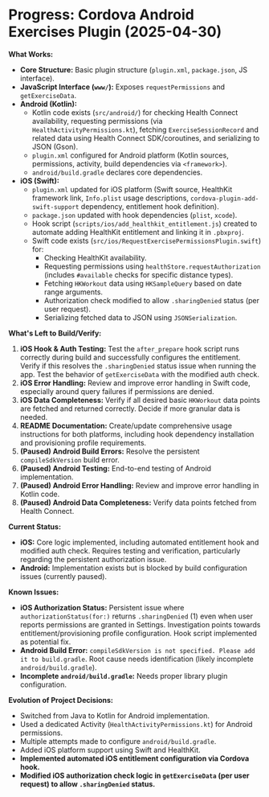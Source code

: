 # Progress: Cordova Android Exercises Plugin (2025-04-30)

**What Works:**

*   **Core Structure:** Basic plugin structure (`plugin.xml`, `package.json`, JS interface).
*   **JavaScript Interface (`www/`):** Exposes `requestPermissions` and `getExerciseData`.
*   **Android (Kotlin):**
    *   Kotlin code exists (`src/android/`) for checking Health Connect availability, requesting permissions (via `HealthActivityPermissions.kt`), fetching `ExerciseSessionRecord` and related data using Health Connect SDK/coroutines, and serializing to JSON (Gson).
    *   `plugin.xml` configured for Android platform (Kotlin sources, permissions, activity, build dependencies via `<framework>`).
    *   `android/build.gradle` declares core dependencies.
*   **iOS (Swift):**
    *   `plugin.xml` updated for iOS platform (Swift source, HealthKit framework link, `Info.plist` usage descriptions, `cordova-plugin-add-swift-support` dependency, entitlement hook definition).
    *   `package.json` updated with hook dependencies (`plist`, `xcode`).
    *   Hook script (`scripts/ios/add_healthkit_entitlement.js`) created to automate adding HealthKit entitlement and linking it in `.pbxproj`.
    *   Swift code exists (`src/ios/RequestExercisePermissionsPlugin.swift`) for:
        *   Checking HealthKit availability.
        *   Requesting permissions using `healthStore.requestAuthorization` (includes `#available` checks for specific distance types).
        *   Fetching `HKWorkout` data using `HKSampleQuery` based on date range arguments.
        *   Authorization check modified to allow `.sharingDenied` status (per user request).
        *   Serializing fetched data to JSON using `JSONSerialization`.

**What's Left to Build/Verify:**

1.  **iOS Hook & Auth Testing:** Test the `after_prepare` hook script runs correctly during build and successfully configures the entitlement. Verify if this resolves the `.sharingDenied` status issue when running the app. Test the behavior of `getExerciseData` with the modified auth check.
2.  **iOS Error Handling:** Review and improve error handling in Swift code, especially around query failures if permissions are denied.
3.  **iOS Data Completeness:** Verify if all desired basic `HKWorkout` data points are fetched and returned correctly. Decide if more granular data is needed.
4.  **README Documentation:** Create/update comprehensive usage instructions for both platforms, including hook dependency installation and provisioning profile requirements.
5.  **(Paused) Android Build Errors:** Resolve the persistent `compileSdkVersion` build error.
6.  **(Paused) Android Testing:** End-to-end testing of Android implementation.
7.  **(Paused) Android Error Handling:** Review and improve error handling in Kotlin code.
8.  **(Paused) Android Data Completeness:** Verify data points fetched from Health Connect.

**Current Status:**
*   **iOS:** Core logic implemented, including automated entitlement hook and modified auth check. Requires testing and verification, particularly regarding the persistent authorization issue.
*   **Android:** Implementation exists but is blocked by build configuration issues (currently paused).

**Known Issues:**

*   **iOS Authorization Status:** Persistent issue where `authorizationStatus(for:)` returns `.sharingDenied` (1) even when user reports permissions are granted in Settings. Investigation points towards entitlement/provisioning profile configuration. Hook script implemented as potential fix.
*   **Android Build Error:** `compileSdkVersion is not specified. Please add it to build.gradle`. Root cause needs identification (likely incomplete `android/build.gradle`).
*   **Incomplete `android/build.gradle`:** Needs proper library plugin configuration.

**Evolution of Project Decisions:**

*   Switched from Java to Kotlin for Android implementation.
*   Used a dedicated Activity (`HealthActivityPermissions.kt`) for Android permissions.
*   Multiple attempts made to configure `android/build.gradle`.
*   Added iOS platform support using Swift and HealthKit.
*   **Implemented automated iOS entitlement configuration via Cordova hook.**
*   **Modified iOS authorization check logic in `getExerciseData` (per user request) to allow `.sharingDenied` status.**
